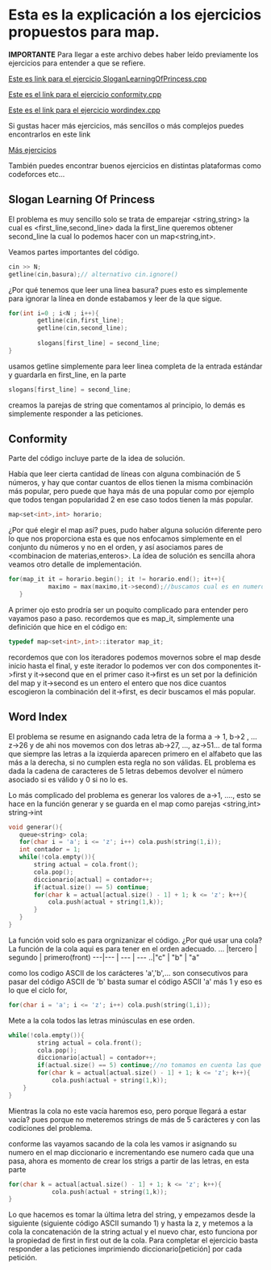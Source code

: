 # Esta es la explicación a los ejercicios propuestos para map.

**IMPORTANTE**
Para llegar a este archivo debes haber leído previamente los ejercicios para entender a que se refiere.

[Este es link para el ejercicio SloganLearningOfPrincess.cpp](https://onlinejudge.org/index.php?option=com_onlinejudge&Itemid=8&page=show_problem&problem=4270)

[Este es el link para el ejercicio conformity.cpp](https://onlinejudge.org/index.php?option=onlinejudge&Itemid=8&page=show_problem&problem=2261)

[Este es el link para el ejercicio wordindex.cpp](https://onlinejudge.org/index.php?option=com_onlinejudge&Itemid=8&page=show_problem&problem=358)

Si gustas hacer más ejercicios, más sencillos o más complejos puedes encontrarlos en este link

[Más ejercicios](https://onlinejudge.org/index.php?option=com_onlinejudge&Itemid=8&category=631)

También puedes encontrar buenos ejercicios en distintas plataformas como codeforces etc...

## Slogan Learning Of Princess

El problema es muy sencillo solo se trata de emparejar <string,string> la cual es <first_line,second_line> dada la first_line queremos obtener second_line
la cual lo podemos hacer con un map<string,int>.

Veamos partes importantes del código.

```c++
cin >> N;
getline(cin,basura);// alternativo cin.ignore()

```
¿Por qué tenemos que leer una linea basura? pues esto es simplemente para ignorar la línea en donde estabamos y leer de la que sigue. 


```c++
for(int i=0 ; i<N ; i++){
		getline(cin,first_line);
		getline(cin,second_line);
		
		slogans[first_line] = second_line;
}
 ```
 usamos getline simplemente para leer linea completa de la entrada estándar y guardarla en first_line, en la parte
 ```c++
 slogans[first_line] = second_line;
 ```
 creamos la parejas de string que comentamos al principio, lo demás es simplemente responder a las peticiones.
 
 ## Conformity
 
 Parte del código incluye parte de la idea de solución.
 
 Había que leer cierta cantidad de líneas con alguna combinación de 5 números, y hay que contar cuantos de ellos tienen la misma combinación más popular,
 pero puede que haya más de una popular como por ejemplo que todos tengan popularidad 2 en ese caso todos tienen la más popular.
 
 ```c++
 map<set<int>,int> horario;
 ```
 ¿Por qué elegir el map así? pues, pudo haber alguna solución diferente pero lo que nos proporciona esta es que nos enfocamos simplemente en el conjunto du
 números y no en el orden, y así asociamos pares de <combinacion de materias,enteros>.
 La ídea de solución es sencilla ahora veamos otro detalle de implementación.
 
 ```c++
 for(map_it it = horario.begin(); it != horario.end(); it++){
			maximo = max(maximo,it->second);//buscamos cual es en numero el mas popular
	}
 ```
 A primer ojo esto prodría ser un poquito complicado para entender pero vayamos paso a paso.
 recordemos que es map_it, simplemente una definición que hice en el código en:
 
 ```c++
 typedef map<set<int>,int>::iterator map_it;
 ```
 recordemos que con los iteradores podemos movernos sobre el map desde inicio hasta el final, y este iterador lo podemos ver con dos componentes
 it->first y it->second que en el primer caso it->first es un set<int> por la definición del map y it->second es un entero el entero que nos dice cuantos
 escogieron la combinación del it->first, es decir buscamos el más popular.
 
 ## Word Index
 
 El problema se resume en asignando cada letra de la forma a -> 1, b->2 , ... z->26 y de ahi nos movemos con dos letras ab->27, ..., az->51... de tal forma
 que siempre las letras a la izquierda aparecen primero en el alfabeto que las más a la derecha, si no cumplen esta regla no son válidas.
 EL problema es dada la cadena de caracteres de 5 letras debemos devolver el número asociado si es válido y 0 si no lo es.
 
 Lo más complicado del problema es generar los valores de a->1, ...., esto se hace en la función generar y se guarda en el map como parejas <string,int> string->int
 ```c++
 void generar(){
	queue<string> cola;
	for(char i = 'a'; i <= 'z'; i++) cola.push(string(1,i));
	int contador = 1;
	while(!cola.empty()){
		string actual = cola.front();
		cola.pop();
		diccionario[actual] = contador++;
		if(actual.size() == 5) continue;
		for(char k = actual[actual.size() - 1] + 1; k <= 'z'; k++){
			cola.push(actual + string(1,k));
		}
	}
}
 ```
 La función void solo es para orgnizanizar el código.
 ¿Por qué usar una cola? La función de la cola aqui es para tener en el orden adecuado.
... |tercero | segundo | primero(front)
---|--- | --- | ---
..|"c" | "b" | "a"

como los codigo ASCII de los carácteres 'a','b',... son consecutivos para pasar del código ASCII de 'b' basta sumar el código ASCII 'a' más 1 y eso es lo que
el ciclo for,
```c++
for(char i = 'a'; i <= 'z'; i++) cola.push(string(1,i));
```
Mete a la cola todos las letras minúsculas en ese orden.

```c++
while(!cola.empty()){
		string actual = cola.front();
		cola.pop();
		diccionario[actual] = contador++;
		if(actual.size() == 5) continue;//no tomamos en cuenta las que tengas mas de 5 carácteres
		for(char k = actual[actual.size() - 1] + 1; k <= 'z'; k++){
			cola.push(actual + string(1,k));
    }
}
```

Mientras la cola no este vacía haremos eso, pero porque llegará a estar vacía? pues porque no meteremos strings de más de 5 carácteres y con las codiciones del
problema.

conforme las vayamos sacando de la cola les vamos ir asignando su numero en el map diccionario e incrementando ese numero cada que una pasa,
ahora es momento de crear los strigs a partir de las letras, en esta parte

```c++
for(char k = actual[actual.size() - 1] + 1; k <= 'z'; k++){
			cola.push(actual + string(1,k));
}      
```
Lo que hacemos es tomar la última letra del string, y empezamos desde la siguiente (siguiente código ASCII sumando 1) y hasta la z, y metemos a la cola
la concatenación de la string actual y el nuevo char, esto funciona por la propiedad de first in first out de la cola.
Para completar el ejercicio basta responder a las peticiones imprimiendo diccionario[petición] por cada petición.





